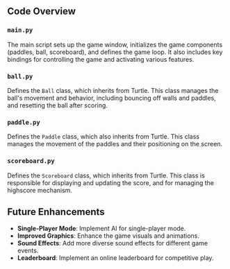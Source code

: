 ## Code Overview

### `main.py`

The main script sets up the game window, initializes the game components (paddles, ball, scoreboard), and defines the game loop. It also includes key bindings for controlling the game and activating various features.

### `ball.py`

Defines the `Ball` class, which inherits from Turtle. This class manages the ball's movement and behavior, including bouncing off walls and paddles, and resetting the ball after scoring.

### `paddle.py`

Defines the `Paddle` class, which also inherits from Turtle. This class manages the movement of the paddles and their positioning on the screen.

### `scoreboard.py`

Defines the `Scoreboard` class, which inherits from Turtle. This class is responsible for displaying and updating the score, and for managing the highscore mechanism.

## Future Enhancements

- **Single-Player Mode**: Implement AI for single-player mode.
- **Improved Graphics**: Enhance the game visuals and animations.
- **Sound Effects**: Add more diverse sound effects for different game events.
- **Leaderboard**: Implement an online leaderboard for competitive play.

